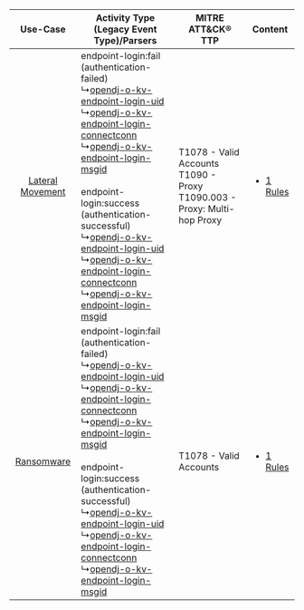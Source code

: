 |    Use-Case    | Activity Type (Legacy Event Type)/Parsers    | MITRE ATT&CK® TTP    | Content    |
|:----:| ---- | ---- | ---- |
| [Lateral Movement](../../../UseCases/uc_lateral_movement.md) |  endpoint-login:fail (authentication-failed)<br> ↳[opendj-o-kv-endpoint-login-uid](Ps/pC_opendjokvendpointloginuid.md)<br> ↳[opendj-o-kv-endpoint-login-connectconn](Ps/pC_opendjokvendpointloginconnectconn.md)<br> ↳[opendj-o-kv-endpoint-login-msgid](Ps/pC_opendjokvendpointloginmsgid.md)<br><br> endpoint-login:success (authentication-successful)<br> ↳[opendj-o-kv-endpoint-login-uid](Ps/pC_opendjokvendpointloginuid.md)<br> ↳[opendj-o-kv-endpoint-login-connectconn](Ps/pC_opendjokvendpointloginconnectconn.md)<br> ↳[opendj-o-kv-endpoint-login-msgid](Ps/pC_opendjokvendpointloginmsgid.md)<br> | T1078 - Valid Accounts<br>T1090 - Proxy<br>T1090.003 - Proxy: Multi-hop Proxy<br> | [<ul><li>1 Rules</li></ul>](RM/r_m_opendj_opendj_Lateral_Movement.md) |
|       [Ransomware](../../../UseCases/uc_ransomware.md)       |  endpoint-login:fail (authentication-failed)<br> ↳[opendj-o-kv-endpoint-login-uid](Ps/pC_opendjokvendpointloginuid.md)<br> ↳[opendj-o-kv-endpoint-login-connectconn](Ps/pC_opendjokvendpointloginconnectconn.md)<br> ↳[opendj-o-kv-endpoint-login-msgid](Ps/pC_opendjokvendpointloginmsgid.md)<br><br> endpoint-login:success (authentication-successful)<br> ↳[opendj-o-kv-endpoint-login-uid](Ps/pC_opendjokvendpointloginuid.md)<br> ↳[opendj-o-kv-endpoint-login-connectconn](Ps/pC_opendjokvendpointloginconnectconn.md)<br> ↳[opendj-o-kv-endpoint-login-msgid](Ps/pC_opendjokvendpointloginmsgid.md)<br> | T1078 - Valid Accounts<br>    | [<ul><li>1 Rules</li></ul>](RM/r_m_opendj_opendj_Ransomware.md)       |
